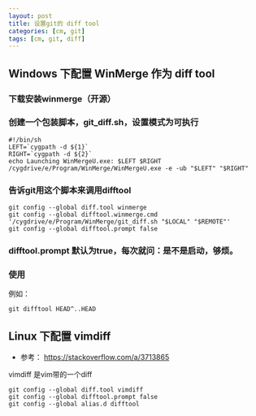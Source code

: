 ```yaml
---
layout: post
title: 设置git的 diff tool
categories: [cm, git]
tags: [cm, git, diff]
---
```


## Windows 下配置 WinMerge 作为 diff tool

### 下载安装winmerge（开源）

### 创建一个包装脚本，git_diff.sh，设置模式为可执行

```
#!/bin/sh
LEFT=`cygpath -d ${1}`
RIGHT=`cygpath -d ${2}`
echo Launching WinMergeU.exe: $LEFT $RIGHT
/cygdrive/e/Program/WinMerge/WinMergeU.exe -e -ub "$LEFT" "$RIGHT"
```

### 告诉git用这个脚本来调用difftool

```
git config --global diff.tool winmerge
git config --global difftool.winmerge.cmd '/cygdrive/e/Program/WinMerge/git_diff.sh "$LOCAL" "$REMOTE"'
git config --global difftool.prompt false
```

### difftool.prompt 默认为true，每次就问：是不是启动，够烦。



### 使用

例如：

```
git difftool HEAD^..HEAD
```





## Linux 下配置 vimdiff

* 参考： <https://stackoverflow.com/a/3713865>

vimdiff 是vim带的一个diff

~~~ shell
git config --global diff.tool vimdiff
git config --global difftool.prompt false
git config --global alias.d difftool
~~~













